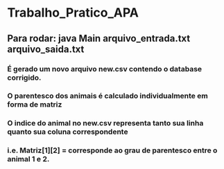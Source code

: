 # Trabalho_Pratico_APA

## Para rodar: java Main arquivo_entrada.txt arquivo_saida.txt

### É gerado um novo arquivo new.csv contendo o database corrigido.
### O parentesco dos animais é calculado individualmente em forma de matriz
### O indice do animal no new.csv representa tanto sua linha quanto sua coluna correspondente
### i.e. Matriz[1][2] = corresponde ao grau de parentesco entre o animal 1 e 2.
